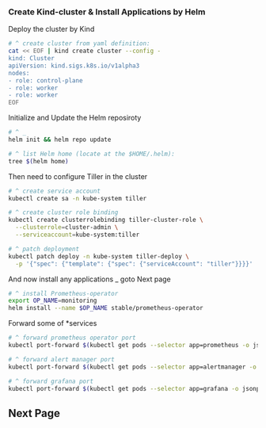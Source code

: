### Create Kind-cluster & Install Applications by Helm

Deploy the cluster by Kind
~~~sh
# ^ create cluster from yaml definition:
cat << EOF | kind create cluster --config -
kind: Cluster
apiVersion: kind.sigs.k8s.io/v1alpha3
nodes:
- role: control-plane
- role: worker
- role: worker
EOF
~~~

Initialize and Update the Helm reposiroty
~~~sh
# ^ _
helm init && helm repo update

# ^ list Helm home (locate at the $HOME/.helm):
tree $(helm home)
~~~

Then need to configure Tiller in the cluster
~~~sh
# ^ create service account
kubectl create sa -n kube-system tiller

# ^ create cluster role binding
kubectl create clusterrolebinding tiller-cluster-role \
  --clusterrole=cluster-admin \
  --serviceaccount=kube-system:tiller

# ^ patch deployment
kubectl patch deploy -n kube-system tiller-deploy \
  -p '{"spec": {"template": {"spec": {"serviceAccount": "tiller"}}}}'
~~~

And now install any applications _ goto Next page
~~~sh
# ^ install Prometheus-operator
export OP_NAME=monitoring
helm install --name $OP_NAME stable/prometheus-operator
~~~

Forward some of *services
~~~sh
# ^ forward prometheus operator port
kubectl port-forward $(kubectl get pods --selector app=prometheus -o jsonpath='{..metadata.name}') 9090

# ^ forward alert manager port
kubectl port-forward $(kubectl get pods --selector app=alertmanager -o jsonpath='{..metadata.name}') 9093

# ^ forward grafana port
kubectl port-forward $(kubectl get pods --selector app=grafana -o jsonpath='{..metadata.name}') 3000
~~~

## Next Page [](https://github.com/motousr77/helm/blob/master/app-dep.md)